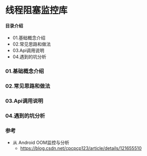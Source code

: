# 线程阻塞监控库
#### 目录介绍
- 01.基础概念介绍
- 02.常见思路和做法
- 03.Api调用说明
- 04.遇到的坑分析



### 01.基础概念介绍



### 02.常见思路和做法




### 03.Api调用说明



### 04.遇到的坑分析


### 参考
- 从 Android OOM监控与分析
  - https://blog.csdn.net/cpcpcp123/article/details/121655510



